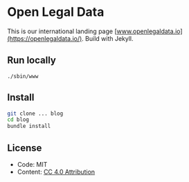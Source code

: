 # Open Legal Data

This is our international landing page [www.openlegaldata.io](https://openlegaldata.io/). Build with Jekyll.

## Run locally

```
./sbin/www
```

## Install

```bash
git clone ... blog
cd blog
bundle install
```

## License

- Code: MIT
- Content: [CC 4.0 Attribution](https://creativecommons.org/licenses/by/4.0/)
